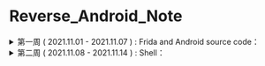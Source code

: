 # Reverse_Android_Note

<details>
<summary>第一周  ( 2021.11.01 - 2021.11.07 )  :  Frida and Android source code：</summary>

- [x] Frida 基本的 api 学习

- [x] Android 加壳脱壳原理的学习

- [x] Android 源码分析，主要分析加载器以及类加载过程部分的源码

</details>

<details>
<summary>第二周  ( 2021.11.08 - 2021.11.14 )  :  Shell：</summary>

- 2021.11.08
  - [x] Dalvik 和 Art 加载器以及 loadClass 部分的源码分析，记了一个笔记，这周把所有笔记写完之后更新到仓库中
- 2021.11.09
  - [x] 写完一代壳脱壳点分析文章
  - [x] Dex 文件解析器完成头部解析以及根据符号表 id 索引字符串功能
- 2021.11.10
  - [x] 因为一些事情没什么进度，给解析器加了一些功能
- 2021.11.11
  - [x] Dex 文件解析器完成，可以解析字符串表，文件类表，方法原型表，字段表，方法表，自定义类表
  - [x] 二代抽取壳实现文档

</details>
